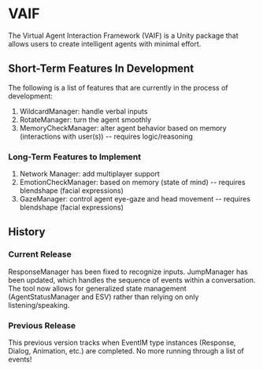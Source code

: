 # VAIF
The Virtual Agent Interaction Framework (VAIF) is a Unity package that allows users to create intelligent agents with minimal effort.

## Short-Term Features In Development
The following is a list of features that are currently in the process of development:
1. WildcardManager: handle verbal inputs
2. RotateManager: turn the agent smoothly
3. MemoryCheckManager: alter agent behavior based on memory (interactions with user(s)) -- requires logic/reasoning

### Long-Term Features to Implement
1. Network Manager: add multiplayer support
2. EmotionCheckManager: based on memory (state of mind) -- requires blendshape (facial expressions)
3. GazeManager: control agent eye-gaze and head movement -- requires blendshape (facial expressions)

## History
### Current Release
ResponseManager has been fixed to recognize inputs. JumpManager has been updated, which handles the sequence of events within a conversation. The tool now allows for generalized state management (AgentStatusManager and ESV) rather than relying on only listening/speaking.
### Previous Release
This previous version tracks when EventIM type instances (Response, Dialog, Animation, etc.) are completed. No more running through a list of events!